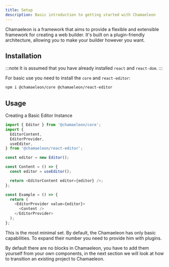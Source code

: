 ```yaml
---
title: Setup
description: Basic introduction to getting started with Chamaeleon
---
```


Chamaeleon is a framework that aims to provide a flexible and extensible framework for creating a web builder. It's built on a plugin-friendly architecture, allowing you to make your builder however you want.

## Installation

:::note
It is assumed that you have already installed `react` and `react-dom`.
:::

For basic use you need to install the `core` and `react-editor`:

```sh frame="none"
npm i @chamaeleon/core @chamaeleon/react-editor
```

## Usage

Creating a Basic Editor Instance

```ts
import { Editor } from '@chamaeleon/core';
import {
  EditorContent,
  EditorProvider,
  useEditor,
} from '@chamaeleon/react-editor';

const editor = new Editor();

const Content = () => {
  const editor = useEditor();

  return <EditorContent editor={editor} />;
};

const Example = () => {
  return (
    <EditorProvider value={editor}>
      <Content />
    </EditorProvider>
  );
};
```

This is the most minimal set. By default, the Chamaeleon has only basic capabilities. To expand their number you need to provide him with plugins.

By default there are no blocks in Chamaeleon, you have to add them yourself from your own components, in the next section we will look at how to transition an existing project to Chamaeleon.
